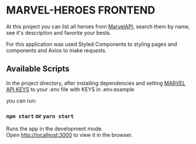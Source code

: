 # MARVEL-HEROES FRONTEND

At this project you can list all heroes from [MarvelAPI](https://developer.marvel.com/), search them by name, see it's description and favorite your bests.

For this application was used Styled Components to styling pages and components and Axios to make requests.

## Available Scripts

In the project directory, after installing dependencies and setting [MARVEL API KEYS](https://developer.marvel.com/account) to your .env file with KEYS in .env.example


you can run:
### `npm start` or `yarn start`

Runs the app in the development mode.\
Open [http://localhost:3000](http://localhost:3000) to view it in the browser.
